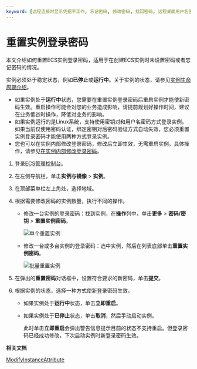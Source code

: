 ```yaml
---
keyword: [远程连接时显示凭据不工作, 忘记密码, 修改密码, 找回密码, 远程桌面用户名密码]
---
```


# 重置实例登录密码

本文介绍如何重置ECS实例登录密码，适用于在创建ECS实例时未设置密码或者忘记密码的情况。

实例必须处于稳定状态，例如**已停止**或**运行中**。关于实例的状态，请参见[实例生命周期介绍](/cn.zh-CN/实例/实例生命周期介绍.md)。

-   如果实例处于**运行中**状态，您需要在重置实例登录密码后重启实例才能使新密码生效。重启操作可能会对您的业务造成影响，请提前规划好操作时间，建议在业务低谷时操作，降低对业务的影响。
-   如果实例运行的是Linux系统，支持使用密钥对和用户名密码方式登录实例。如果当前仅使用密码认证，绑定密钥对后密码验证方式自动失效，您必须重置实例登录密码才能使用两种方式登录实例。
-   您也可以在实例内部修改登录密码，修改后立即生效，无需重启实例。具体操作，请参见[在实例内部修改登录密码](/cn.zh-CN/实例/管理实例/在实例内部修改登录密码.md)。

1.  登录[ECS管理控制台](https://ecs.console.aliyun.com)。

2.  在左侧导航栏，单击**实例与镜像** \> **实例**。

3.  在顶部菜单栏左上角处，选择地域。

4.  根据需要修改密码的实例数量，执行不同的操作。

    -   修改一台实例的登录密码：找到实例，在**操作**列中，单击**更多** \> **密码/密钥** \> **重置实例密码**。

        ![单个重置实例](https://static-aliyun-doc.oss-cn-hangzhou.aliyuncs.com/assets/img/zh-CN/2181140061/p32543.png)

    -   修改一台或多台实例的登录密码：选中实例，然后在列表底部单击**重置实例密码**。

        ![批量重置实例](https://static-aliyun-doc.oss-cn-hangzhou.aliyuncs.com/assets/img/zh-CN/2114359951/p5442.png)

5.  在弹出的**重置密码**对话框中，设置符合要求的新密码，单击**提交**。

6.  根据实例的状态，选择一种方式使新登录密码生效。

    -   如果实例处于**运行中**状态，单击**立即重启**。
    -   如果实例处于**已停止**状态，单击**取消**，然后手动启动实例。

        此时单击**立即重启**会弹出警告信息提示目前的状态不支持重启。但登录密码已经成功修改，下次启动实例时新登录密码生效。


**相关文档**  


[ModifyInstanceAttribute](/cn.zh-CN/API参考/实例/ModifyInstanceAttribute.md)

